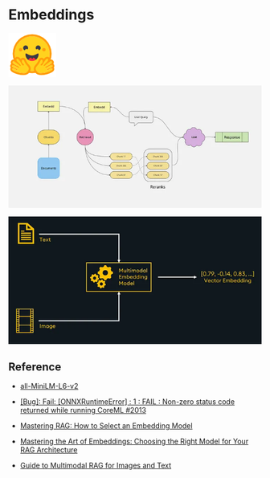 # Embeddings

[![alt text](image-8.png)](https://huggingface.co/)

![alt text](image-9.png)

![alt text](image-11.png)

## Reference

- [all-MiniLM-L6-v2](https://huggingface.co/sentence-transformers/all-MiniLM-L6-v2)

- [[Bug]: Fail: [ONNXRuntimeError] : 1 : FAIL : Non-zero status code returned while running CoreML #2013](https://github.com/chroma-core/chroma/issues/2013)

- [Mastering RAG: How to Select an Embedding Model](https://www.rungalileo.io/blog/mastering-rag-how-to-select-an-embedding-model)

- [Mastering the Art of Embeddings: Choosing the Right Model for Your RAG Architecture](https://medium.com/@eordaxd/mastering-the-art-of-embeddings-choosing-the-right-model-for-your-rag-architecture-38e15a9adcbc)

- [Guide to Multimodal RAG for Images and Text](https://medium.com/kx-systems/guide-to-multimodal-rag-for-images-and-text-10dab36e3117)